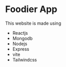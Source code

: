 # Foodier App
This website is made using 
- Reactjs
- Mongodb
- Nodejs
- Express
- vite
- Tailwindcss
